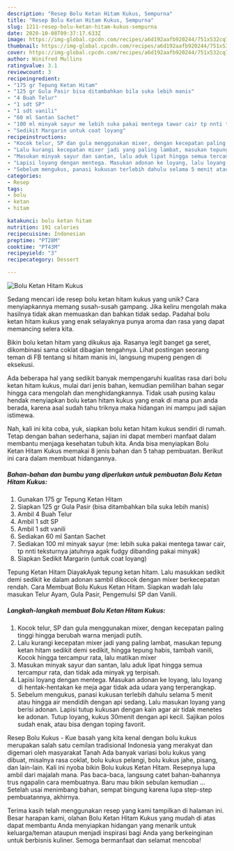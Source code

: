 ```yaml
---
description: "Resep Bolu Ketan Hitam Kukus, Sempurna"
title: "Resep Bolu Ketan Hitam Kukus, Sempurna"
slug: 1211-resep-bolu-ketan-hitam-kukus-sempurna
date: 2020-10-08T09:37:17.633Z
image: https://img-global.cpcdn.com/recipes/a6d192aafb920244/751x532cq70/bolu-ketan-hitam-kukus-foto-resep-utama.jpg
thumbnail: https://img-global.cpcdn.com/recipes/a6d192aafb920244/751x532cq70/bolu-ketan-hitam-kukus-foto-resep-utama.jpg
cover: https://img-global.cpcdn.com/recipes/a6d192aafb920244/751x532cq70/bolu-ketan-hitam-kukus-foto-resep-utama.jpg
author: Winifred Mullins
ratingvalue: 3.1
reviewcount: 3
recipeingredient:
- "175 gr Tepung Ketan Hitam"
- "125 gr Gula Pasir bisa ditambahkan bila suka lebih manis"
- "4 Buah Telur"
- "1 sdt SP"
- "1 sdt vanili"
- "60 ml Santan Sachet"
- "100 ml minyak sayur me lebih suka pakai mentega tawar cair tp nnti teksturnya jatuhnya agak fudgy dibanding pakai minyak"
- "Sedikit Margarin untuk coat loyang"
recipeinstructions:
- "Kocok telur, SP dan gula menggunakan mixer, dengan kecepatan paling tinggi hingga berubah warna menjadi putih."
- "Lalu kurangi kecepatan mixer jadi yang paling lambat, masukan tepung ketan hitam sedikit demi sedikit, hingga tepung habis, tambah vanili, Kocok hingga tercampur rata, lalu matikan mixer"
- "Masukan minyak sayur dan santan, lalu aduk lipat hingga semua tercampur rata, dan tidak ada minyak yg terpisah."
- "Lapisi loyang dengan mentega. Masukan adonan ke loyang, lalu loyang di hentak-hentakan ke meja agar tidak ada udara yang terperangkap."
- "Sebelum mengukus, panasi kukusan terlebih dahulu selama 5 menit atau hingga air mendidih dengan api sedang. Lalu masukan loyang yang berisi adonan. Lapisi tutup kukusan dengan kain agar air tidak menetes ke adonan. Tutup loyang, kukus 30menit dengan api kecil. Sajikan polos sudah enak, atau bisa dengan toping favorit."
categories:
- Resep
tags:
- bolu
- ketan
- hitam

katakunci: bolu ketan hitam 
nutrition: 191 calories
recipecuisine: Indonesian
preptime: "PT28M"
cooktime: "PT43M"
recipeyield: "3"
recipecategory: Dessert

---
```



![Bolu Ketan Hitam Kukus](https://img-global.cpcdn.com/recipes/a6d192aafb920244/751x532cq70/bolu-ketan-hitam-kukus-foto-resep-utama.jpg)

Sedang mencari ide resep bolu ketan hitam kukus yang unik? Cara menyiapkannya memang susah-susah gampang. Jika keliru mengolah maka hasilnya tidak akan memuaskan dan bahkan tidak sedap. Padahal bolu ketan hitam kukus yang enak selayaknya punya aroma dan rasa yang dapat memancing selera kita.

Bikin bolu ketan hitam yang dikukus aja. Rasanya legit banget ga seret, dikombinasi sama coklat dibagian tengahnya. Lihat postingan seorang teman di FB tentang si hitam manis ini, langsung mupeng pengen di eksekusi.

Ada beberapa hal yang sedikit banyak mempengaruhi kualitas rasa dari bolu ketan hitam kukus, mulai dari jenis bahan, kemudian pemilihan bahan segar hingga cara mengolah dan menghidangkannya. Tidak usah pusing kalau hendak menyiapkan bolu ketan hitam kukus yang enak di mana pun anda berada, karena asal sudah tahu triknya maka hidangan ini mampu jadi sajian istimewa.


Nah, kali ini kita coba, yuk, siapkan bolu ketan hitam kukus sendiri di rumah. Tetap dengan bahan sederhana, sajian ini dapat memberi manfaat dalam membantu menjaga kesehatan tubuh kita. Anda bisa menyiapkan Bolu Ketan Hitam Kukus memakai 8 jenis bahan dan 5 tahap pembuatan. Berikut ini cara dalam membuat hidangannya.

<!--inarticleads1-->

##### Bahan-bahan dan bumbu yang diperlukan untuk pembuatan Bolu Ketan Hitam Kukus:

1. Gunakan 175 gr Tepung Ketan Hitam
1. Siapkan 125 gr Gula Pasir (bisa ditambahkan bila suka lebih manis)
1. Ambil 4 Buah Telur
1. Ambil 1 sdt SP
1. Ambil 1 sdt vanili
1. Sediakan 60 ml Santan Sachet
1. Sediakan 100 ml minyak sayur (me: lebih suka pakai mentega tawar cair, tp nnti teksturnya jatuhnya agak fudgy dibanding pakai minyak)
1. Siapkan Sedikit Margarin (untuk coat loyang)


Tepung Ketan Hitam DiayakAyak tepung ketan hitam. Lalu masukkan sedikit demi sedikit ke dalam adonan sambil dikocok dengan mixer berkecepatan rendah. Cara Membuat Bolu Kukus Ketan Hitam. Siapkan wadah lalu masukan Telur Ayam, Gula Pasir, Pengemulsi SP dan Vanili. 

<!--inarticleads2-->

##### Langkah-langkah membuat Bolu Ketan Hitam Kukus:

1. Kocok telur, SP dan gula menggunakan mixer, dengan kecepatan paling tinggi hingga berubah warna menjadi putih.
1. Lalu kurangi kecepatan mixer jadi yang paling lambat, masukan tepung ketan hitam sedikit demi sedikit, hingga tepung habis, tambah vanili, Kocok hingga tercampur rata, lalu matikan mixer
1. Masukan minyak sayur dan santan, lalu aduk lipat hingga semua tercampur rata, dan tidak ada minyak yg terpisah.
1. Lapisi loyang dengan mentega. Masukan adonan ke loyang, lalu loyang di hentak-hentakan ke meja agar tidak ada udara yang terperangkap.
1. Sebelum mengukus, panasi kukusan terlebih dahulu selama 5 menit atau hingga air mendidih dengan api sedang. Lalu masukan loyang yang berisi adonan. Lapisi tutup kukusan dengan kain agar air tidak menetes ke adonan. Tutup loyang, kukus 30menit dengan api kecil. Sajikan polos sudah enak, atau bisa dengan toping favorit.


Resep Bolu Kukus - Kue basah yang kita kenal dengan bolu kukus merupakan salah satu cemilan tradisional Indonesia yang merakyat dan digemari oleh masyarakat Tanah Ada banyak variasi bolu kukus yang dibuat, misalnya rasa coklat, bolu kukus pelangi, bolu kukus jahe, pisang, dan lain-lain. Kali ini nyoba bikin Bolu kukus Ketan Hitam. Resepnya lupa ambil dari majalah mana. Pas baca-baca, langsung catet bahan-bahannya trus ngapalin cara membuatnya. Baru mau bikin sebulan kemudian … Setelah usai menimbang bahan, sempat bingung karena lupa step-step pembuatannya, akhirnya. 

Terima kasih telah menggunakan resep yang kami tampilkan di halaman ini. Besar harapan kami, olahan Bolu Ketan Hitam Kukus yang mudah di atas dapat membantu Anda menyiapkan hidangan yang menarik untuk keluarga/teman ataupun menjadi inspirasi bagi Anda yang berkeinginan untuk berbisnis kuliner. Semoga bermanfaat dan selamat mencoba!
